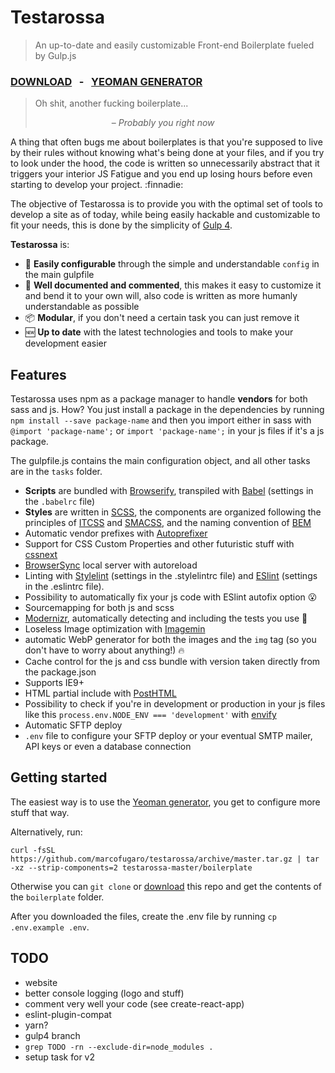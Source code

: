 # Testarossa
> An up-to-date and easily customizable Front-end Boilerplate fueled by Gulp.js

### [DOWNLOAD](https://github.com/marcofugaro/testarossa/archive/master.zip)&nbsp;&nbsp;&nbsp;-&nbsp;&nbsp;&nbsp;[YEOMAN GENERATOR](https://github.com/marcofugaro/generator-testarossa)


> Oh shit, another fucking boilerplate...
>
> &nbsp;&nbsp;&nbsp;&nbsp;&nbsp;&nbsp;&nbsp;&nbsp;&nbsp;&nbsp;&nbsp;&nbsp;&nbsp;&nbsp;&nbsp;&nbsp;&nbsp;&nbsp;&nbsp;&nbsp;&nbsp;&nbsp;&nbsp;&nbsp;&nbsp;&nbsp;&nbsp;&nbsp;&nbsp;&nbsp;&nbsp;&ndash; _Probably you right now_

A thing that often bugs me about boilerplates is that you're supposed to live by their rules without knowing what's being done at your files, and if you try to look under the hood, the code is written so unnecessarily abstract that it triggers your interior JS Fatigue and you end up losing hours before even starting to develop your project. :finnadie:

The objective of Testarossa is to provide you with the optimal set of tools to develop a site as of today, while being easily hackable and customizable to fit your needs, this is done by the simplicity of [Gulp 4](https://github.com/gulpjs/gulp/tree/4.0).

**Testarossa** is:
- 🔧 **Easily configurable** through the simple and understandable `config` in the main gulpfile
- 📝 **Well documented and commented**, this makes it easy to customize it and bend it to your own will, also code is written as more humanly understandable as possible
- 📦 **Modular**, if you don't need a certain task you can just remove it
- 🆕 **Up to date** with the latest technologies and tools to make your development easier


## Features
Testarossa uses npm as a package manager to handle **vendors** for both sass and js.
How? You just install a package in the dependencies by running `npm install --save package-name` and then you import either in sass with `@import 'package-name';` or `import 'package-name';` in your js files if it's a js package.

The  gulpfile.js contains the main configuration object, and all other tasks are in the `tasks` folder.

- **Scripts** are bundled with [Browserify](http://browserify.org/), transpiled with [Babel](https://babeljs.io/) (settings in the `.babelrc` file)
- **Styles** are written in [SCSS](http://sass-lang.com/), the components are organized following the principles of [ITCSS](https://www.youtube.com/watch?v=1OKZOV-iLj4) and [SMACSS](https://smacss.com/), and the naming convention of [BEM](http://getbem.com/)
- Automatic vendor prefixes with [Autoprefixer](https://github.com/postcss/autoprefixer)
- Support for CSS Custom Properties and other futuristic stuff with [cssnext](http://cssnext.io/)
- [BrowserSync](http://browsersync.io) local server with autoreload
- Linting with [Stylelint](http://stylelint.io/) (settings in the .stylelintrc file) and [ESlint](http://eslint.org/) (settings in the .eslintrc file).
- Possibility to automatically fix your js code with ESlint autofix option 😮
- Sourcemapping for both js and scss
- [Modernizr](https://modernizr.com/), automatically detecting and including the tests you use 👏
- Loseless Image optimization with [Imagemin](https://github.com/sindresorhus/gulp-imagemin)
- automatic WebP generator for both the images and the `img` tag (so you don't have to worry about anything!) 🔥
- Cache control for the js and css bundle with version taken directly from the package.json
- Supports IE9+
- HTML partial include with [PostHTML](https://github.com/posthtml/posthtml)
- Possibility to check if you're in development or production in your js files like this `process.env.NODE_ENV === 'development'` with [envify](https://github.com/hughsk/envify)
- Automatic SFTP deploy
- `.env` file to configure your SFTP deploy or your eventual SMTP mailer, API keys or even a database connection


## Getting started
The easiest way is to use the [Yeoman generator](https://github.com/marcofugaro/generator-testarossa), you get to configure more stuff that way.

Alternatively, run:

```
curl -fsSL https://github.com/marcofugaro/testarossa/archive/master.tar.gz | tar -xz --strip-components=2 testarossa-master/boilerplate
```

Otherwise you can `git clone` or [download](https://github.com/marcofugaro/testarossa/archive/master.zip) this repo and get the contents of the `boilerplate` folder.

After you downloaded the files, create the .env file by running `cp .env.example .env`.


## TODO
- website
- better console logging (logo and stuff)
- comment very well your code (see create-react-app)
- eslint-plugin-compat
- yarn?
- gulp4 branch
- `grep TODO -rn --exclude-dir=node_modules .`
- setup task for v2
